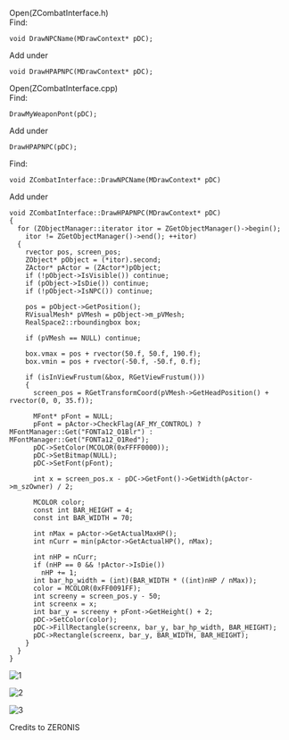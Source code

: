 Open(ZCombatInterface.h) <br>
Find: <br>

    void DrawNPCName(MDrawContext* pDC);

Add under

    void DrawHPAPNPC(MDrawContext* pDC);

Open(ZCombatInterface.cpp) <br>
Find: <br>

    DrawMyWeaponPont(pDC);

Add under

    DrawHPAPNPC(pDC);

Find: <br>

    void ZCombatInterface::DrawNPCName(MDrawContext* pDC)

Add under <br>

    void ZCombatInterface::DrawHPAPNPC(MDrawContext* pDC)
    {
      for (ZObjectManager::iterator itor = ZGetObjectManager()->begin();
        itor != ZGetObjectManager()->end(); ++itor)
      {
        rvector pos, screen_pos;
        ZObject* pObject = (*itor).second;
        ZActor* pActor = (ZActor*)pObject;
        if (!pObject->IsVisible()) continue;
        if (pObject->IsDie()) continue;
        if (!pObject->IsNPC()) continue;

        pos = pObject->GetPosition();
        RVisualMesh* pVMesh = pObject->m_pVMesh;
        RealSpace2::rboundingbox box;

        if (pVMesh == NULL) continue;

        box.vmax = pos + rvector(50.f, 50.f, 190.f);
        box.vmin = pos + rvector(-50.f, -50.f, 0.f);

        if (isInViewFrustum(&box, RGetViewFrustum()))
        {
          screen_pos = RGetTransformCoord(pVMesh->GetHeadPosition() + rvector(0, 0, 35.f));

          MFont* pFont = NULL;
          pFont = pActor->CheckFlag(AF_MY_CONTROL) ? MFontManager::Get("FONTa12_O1Blr") : MFontManager::Get("FONTa12_O1Red");
          pDC->SetColor(MCOLOR(0xFFFF0000));
          pDC->SetBitmap(NULL);
          pDC->SetFont(pFont);

          int x = screen_pos.x - pDC->GetFont()->GetWidth(pActor->m_szOwner) / 2;

          MCOLOR color;
          const int BAR_HEIGHT = 4;
          const int BAR_WIDTH = 70;

          int nMax = pActor->GetActualMaxHP();
          int nCurr = min(pActor->GetActualHP(), nMax);

          int nHP = nCurr;
          if (nHP == 0 && !pActor->IsDie())
            nHP += 1;
          int bar_hp_width = (int)(BAR_WIDTH * ((int)nHP / nMax));
          color = MCOLOR(0xFF0091FF);
          int screeny = screen_pos.y - 50;
          int screenx = x;
          int bar_y = screeny + pFont->GetHeight() + 2;
          pDC->SetColor(color);
          pDC->FillRectangle(screenx, bar_y, bar_hp_width, BAR_HEIGHT);
          pDC->Rectangle(screenx, bar_y, BAR_WIDTH, BAR_HEIGHT);
        }
      }
    }

![1](https://raw.githubusercontent.com/WhyWolfie/GunZ-The-Duel/master/source/draw%20hpapbar%20on%20quest%20npcs/1.jpg)

![2](https://raw.githubusercontent.com/WhyWolfie/GunZ-The-Duel/master/source/draw%20hpapbar%20on%20quest%20npcs/2.jpg)

![3](https://raw.githubusercontent.com/WhyWolfie/GunZ-The-Duel/master/source/draw%20hpapbar%20on%20quest%20npcs/3.jpg)




Credits to ZER0NIS
